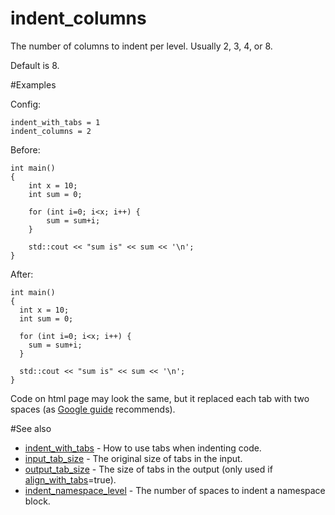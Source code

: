 # indent_columns

The number of columns to indent per level. Usually 2, 3, 4, or 8.

Default is 8.

#Examples

Config:
```
indent_with_tabs = 1
indent_columns = 2
```

Before:
```
int main()
{
	int x = 10;
	int sum = 0;

	for (int i=0; i<x; i++) {
		sum = sum+i;
	}

	std::cout << "sum is" << sum << '\n';
}
```

After:
```
int main()
{
  int x = 10;
  int sum = 0;

  for (int i=0; i<x; i++) {
    sum = sum+i;
  }

  std::cout << "sum is" << sum << '\n';
}
```

Code on html page may look the same, but it replaced each tab with two spaces (as [Google guide](../google_style.md) recommends).

#See also

* [indent_with_tabs](indent_with_tabs.md) - How to use tabs when indenting code.
* [input_tab_size](input_tab_size.md) - The original size of tabs in the input.
* [output_tab_size](output_tab_size.md) - The size of tabs in the output (only used if [align_with_tabs](align_with_tabs.md)=true).
* [indent_namespace_level](indent_namespace_level.md) - The number of spaces to indent a namespace block.
